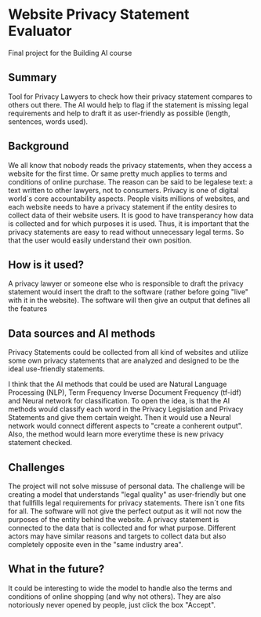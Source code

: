 # Website Privacy Statement Evaluator

Final project for the Building AI course

## Summary
Tool for Privacy Lawyers to check how their privacy statement compares to others out there. The AI would help to flag if the statement is missing legal requirements and help to draft it as user-friendly as possible (length, sentences, words used).
## Background

We all know that nobody reads the privacy statements, when they access a website for the first time. Or same pretty much applies to terms and conditions of online purchase.
The reason can be said to be legalese text: a text written to other lawyers, not to consumers. Privacy is one of digital world´s core accountability aspects. People visits millions of websites, and each website needs to have a privacy statement if the entity desires to collect data of their website users.
It is good to have transperancy how data is collected and for which purposes it is used. Thus, it is important that the privacy statements are easy to read without unnecessary legal terms. So that the user would easily understand their own position. 


## How is it used?

A privacy lawyer or someone else who is responsible to draft the privacy statement would insert the draft to the software (rather before going "live" with it in the website). The software will then give an output that defines all the features


## Data sources and AI methods

Privacy Statements could be collected from all kind of websites and utilize some own privacy statements that are analyzed and designed to be the ideal use-friendly statements.

I think that the AI methods that could be used are Natural Language Processing (NLP), Term Frequency Inverse Document Frequency (tf-idf) and Neural network for classification.
To open the idea, is that the AI methods would classify each word in the Privacy Legislation and Privacy Statements and give them certain weight. Then it would use a Neural network would connect different aspects to "create a conherent output". Also, the method would learn more everytime these is new privacy statement checked.


## Challenges

The project will not solve missuse of personal data. 
The challenge will be creating a model that understands "legal quality" as user-friendly but one that fullfills legal requirements for privacy statements. 
There isn´t one fits for all. The software will not give the perfect output as it will not now the purposes of the entity behind the website. A privacy statement is connected to the data that is collected and for what purpose. Different actors may have similar reasons and targets to collect data but also completely opposite even in the "same industry area". 

## What in the future?

It could be interesting to wide the model to handle also the terms and conditions of online shopping (and why not others). They are also notoriously never opened by people, just click the box "Accept".
